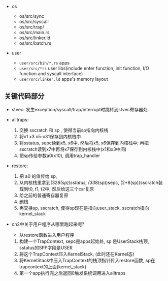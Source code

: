 

- os
  - os/src/sync
  - os/src/syscall
  - os/src/trap/
  - os/src/main.rs
  - os/src/linker.ld
  - os/src/batch.rs

- user
  - `user/src/bin/*.rs`   apps
  - `user/src/*rs`        user libs(include enter function, init function, I/O function and syscall interface)
  - `user/src/linker.ld`  apps's memory layout


## 关键代码部分
- stvec: 发生exception/syscall/trap/interrupt时跳转到stvec寄存器处. 
- alltraps: 
  1. 交换 sscratch 和 sp , 使得当前sp指向内核栈
  2. 将x1 x3 x5-x31保存到内核栈中
  3. 将sstatus, sepc读到x5, x6中, 然后将x5, x6保存到内核栈中; 再把sscratch读到x7中再将x7保存到内核栈中(x1和x3中间)
  4. 把sp传给参数a0(x10), 调用trap_handler
- restore:
  1. 把 a0 的值传给 sp,
  2. 从内核栈里拿到(32*8(sp))sstatus, (33*8(sp))sepc, (2*8(sp))sscratch装载到t0, t1, t2中, 然后给这三个csr复原
  3. 给之前的普通寄存器复原
  4. 删栈
  5. 再交换sp, sscratch, 使得sp现在是指向user_stack, sscratch指向kernel_stack

- ch2中关于用户程序从哪里跑起来呢?
  - 从restore函数进入用户程序
  1. 构建一个TrapContext, sepc是apps起始处, sp 是UserStack栈顶, sstatus的SPP字段是USER
  2. 将这个TrapContext压入KernelStack, (此时还在Kernel态)
  3. 将KernelStack中压入TrapContext的栈顶指针传入restore函数, sp在trapcontext的上面(kernel_stack)
  4. 第一个app执行完之后返回0触发系统调用进入alltraps